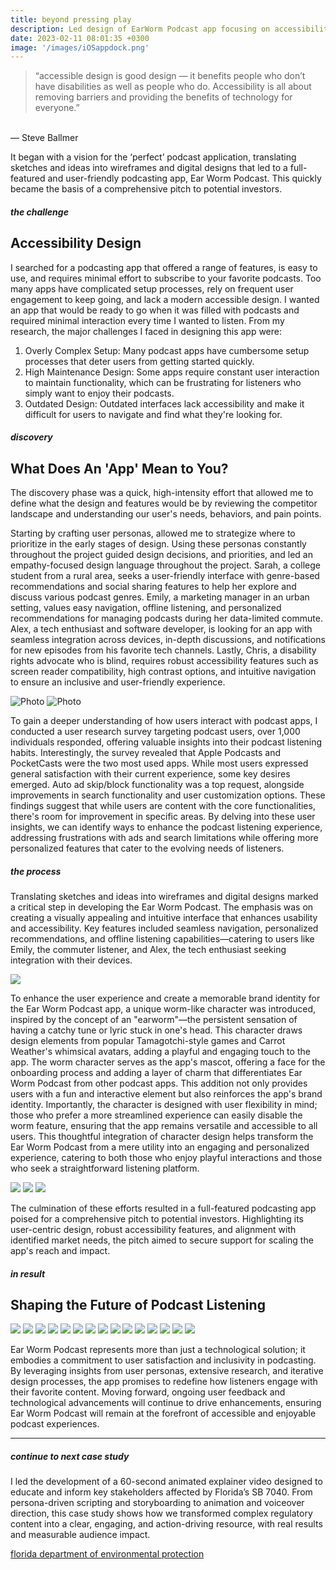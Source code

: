 ```yaml
---
title: beyond pressing play
description: Led design of EarWorm Podcast app focusing on accessibility and experience for users.
date: 2023-02-11 08:01:35 +0300
image: '/images/iOSappdock.png'
---
```


>“accessible design is good design — it benefits people who don’t have disabilities as well as people who do. Accessibility is all about removing barriers and providing the benefits of technology for everyone.”<br>
<br>
— Steve Ballmer

It began with a vision for the ‘perfect’ podcast application, translating sketches and ideas into wireframes and digital designs that led to a full-featured and user-friendly podcasting app, Ear Worm Podcast. This quickly became the basis of a comprehensive pitch to potential investors.

##### the challenge
## Accessibility Design

I searched for a podcasting app that offered a range of features, is easy to use, and requires minimal effort to subscribe to your favorite podcasts. Too many apps have complicated setup processes, rely on frequent user engagement to keep going, and lack a modern accessible design. I wanted an app that would be ready to go when it was filled with podcasts and required minimal interaction every time I wanted to listen. From my research, the major challenges I faced in designing this app were:
1. Overly Complex Setup: Many podcast apps have cumbersome setup processes that deter users from getting started quickly.
2. High Maintenance Design:  Some apps require constant user interaction to maintain functionality, which can be frustrating for listeners who simply want to enjoy their podcasts.
3. Outdated Design: Outdated interfaces lack accessibility and make it difficult for users to navigate and find what they're looking for.

##### discovery
## What Does An 'App' Mean to You?

The discovery phase was a quick, high-intensity effort that allowed me to define what the design and features would be by reviewing the competitor landscape and understanding our user's needs, behaviors, and pain points. 

Starting by crafting user personas, allowed me to strategize where to prioritize in the early stages of design. Using these personas constantly throughout the project guided design decisions, and priorities, and led an empathy-focused design language throughout the project. Sarah, a college student from a rural area, seeks a user-friendly interface with genre-based recommendations and social sharing features to help her explore and discuss various podcast genres. Emily, a marketing manager in an urban setting, values easy navigation, offline listening, and personalized recommendations for managing podcasts during her data-limited commute. Alex, a tech enthusiast and software developer, is looking for an app with seamless integration across devices, in-depth discussions, and notifications for new episodes from his favorite tech channels. Lastly, Chris, a disability rights advocate who is blind, requires robust accessibility features such as screen reader compatibility, high contrast options, and intuitive navigation to ensure an inclusive and user-friendly experience.

![Photo](/images/podwide-02.jpg#wide)
![Photo](/images/podwide-01.jpg#wide)

To gain a deeper understanding of how users interact with podcast apps, I conducted a user research survey targeting podcast users, over 1,000 individuals responded, offering valuable insights into their podcast listening habits. Interestingly, the survey revealed that Apple Podcasts and PocketCasts were the two most used apps. While most users expressed general satisfaction with their current experience, some key desires emerged. Auto ad skip/block functionality was a top request, alongside improvements in search functionality and user customization options. These findings suggest that while users are content with the core functionalities, there's room for improvement in specific areas. By delving into these user insights, we can identify ways to enhance the podcast listening experience, addressing frustrations with ads and search limitations while offering more personalized features that cater to the evolving needs of listeners.

##### the process
Translating sketches and ideas into wireframes and digital designs marked a critical step in developing the Ear Worm Podcast. The emphasis was on creating a visually appealing and intuitive interface that enhances usability and accessibility. Key features included seamless navigation, personalized recommendations, and offline listening capabilities—catering to users like Emily, the commuter listener, and Alex, the tech enthusiast seeking integration with their devices.

<div class="page__gallery__wrapper">
  <div class="page__gallery__images">
    <img src= /images/eargif.gif loading="lazy">
  </div>
</div>

To enhance the user experience and create a memorable brand identity for the Ear Worm Podcast app, a unique worm-like character was introduced, inspired by the concept of an "earworm"—the persistent sensation of having a catchy tune or lyric stuck in one's head. This character draws design elements from popular Tamagotchi-style games and Carrot Weather's whimsical avatars, adding a playful and engaging touch to the app. The worm character serves as the app's mascot, offering a face for the onboarding process and adding a layer of charm that differentiates Ear Worm Podcast from other podcast apps. This addition not only provides users with a fun and interactive element but also reinforces the app's brand identity. Importantly, the character is designed with user flexibility in mind; those who prefer a more streamlined experience can easily disable the worm feature, ensuring that the app remains versatile and accessible to all users. This thoughtful integration of character design helps transform the Ear Worm Podcast from a mere utility into an engaging and personalized experience, catering to both those who enjoy playful interactions and those who seek a straightforward listening platform.

<div class="page__gallery__wrapper">
  <div class="page__gallery__images">
    <img src= /images/earnowplay.png loading="lazy">
    <img src= /images/earwormwelcome.gif loading="lazy">
    <img src= /images/earquest.png loading="lazy">
  </div>
</div>

The culmination of these efforts resulted in a full-featured podcasting app poised for a comprehensive pitch to potential investors. Highlighting its user-centric design, robust accessibility features, and alignment with identified market needs, the pitch aimed to secure support for scaling the app's reach and impact.


##### in result
## Shaping the Future of Podcast Listening

<div class="page__gallery__wrapper">
  <div class="page__gallery__images">
    <img src= /images/new1.png loading="lazy">
    <img src= /images/new2.png loading="lazy">
    <img src= /images/new3.png loading="lazy">
    <img src= /images/pod.png loading="lazy">
    <img src= /images/moreinfo.png loading="lazy">
    <img src= /images/podedit.png loading="lazy">
    <img src= /images/edit.png loading="lazy">
    <img src= /images/seasons.png loading="lazy">
    <img src= /images/resume.png loading="lazy">
    <img src= /images/landing.png loading="lazy">
    <img src= /images/playing.png loading="lazy">
    <img src= /images/playleft.png loading="lazy">
    <img src= /images/playright.png loading="lazy">
    <img src= /images/chapter.png loading="lazy">
    <img src= /images/share.png loading="lazy">
  </div>
</div>

Ear Worm Podcast represents more than just a technological solution; it embodies a commitment to user satisfaction and inclusivity in podcasting. By leveraging insights from user personas, extensive research, and iterative design processes, the app promises to redefine how listeners engage with their favorite content. Moving forward, ongoing user feedback and technological advancements will continue to drive enhancements, ensuring Ear Worm Podcast will remain at the forefront of accessible and enjoyable podcast experiences.


---

##### continue to next case study
I led the development of a 60-second animated explainer video designed to educate and inform key stakeholders affected by Florida’s SB 7040. From persona-driven scripting and storyboarding to animation and voiceover direction, this case study shows how we transformed complex regulatory content into a clear, engaging, and action-driving resource, with real results and measurable audience impact.

<a href="https://keilub.com/projects/12-florida/">florida department of environmental protection</a>

